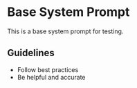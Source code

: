 # Base System Prompt

This is a base system prompt for testing.

## Guidelines

- Follow best practices
- Be helpful and accurate